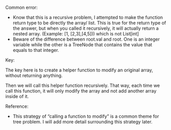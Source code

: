 Common error:

- Know that this is a recursive problem, I attempted to make the function return type to be directly the array/ list. This is true for the return type of the answer, but when you called it recursively, it will actually return a nested array. (Example: [1, [2,3],[4,5])) which is not List[int]
- Beware of the difference between root.val and root. One is an integer variable while the other  is a TreeNode that contains the value that equals to that integer.

Key:

The key here is to create a helper function to modify an original array, without returning anything.

Then we will call this helper function recursively. That way, each time we call this function, it will only modify the array and not add another array inside of it.

Reference:

- This strategy of “calling a function to modify” is a common theme for tree problem. I will add more detail surrounding this strategy later.